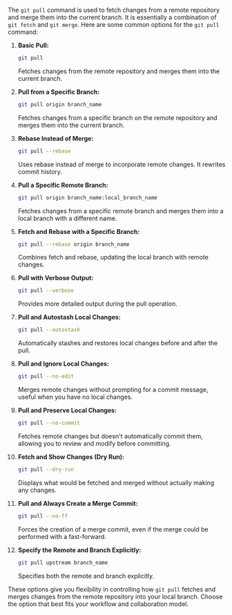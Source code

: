 The `git pull` command is used to fetch changes from a remote repository and merge them into the current branch. It is essentially a combination of `git fetch` and `git merge`. Here are some common options for the `git pull` command:

1. **Basic Pull:**
   ```bash
   git pull
   ```
   Fetches changes from the remote repository and merges them into the current branch.

2. **Pull from a Specific Branch:**
   ```bash
   git pull origin branch_name
   ```
   Fetches changes from a specific branch on the remote repository and merges them into the current branch.

3. **Rebase Instead of Merge:**
   ```bash
   git pull --rebase
   ```
   Uses rebase instead of merge to incorporate remote changes. It rewrites commit history.

4. **Pull a Specific Remote Branch:**
   ```bash
   git pull origin branch_name:local_branch_name
   ```
   Fetches changes from a specific remote branch and merges them into a local branch with a different name.

5. **Fetch and Rebase with a Specific Branch:**
   ```bash
   git pull --rebase origin branch_name
   ```
   Combines fetch and rebase, updating the local branch with remote changes.

6. **Pull with Verbose Output:**
   ```bash
   git pull --verbose
   ```
   Provides more detailed output during the pull operation.

7. **Pull and Autostash Local Changes:**
   ```bash
   git pull --autostash
   ```
   Automatically stashes and restores local changes before and after the pull.

8. **Pull and Ignore Local Changes:**
   ```bash
   git pull --no-edit
   ```
   Merges remote changes without prompting for a commit message, useful when you have no local changes.

9. **Pull and Preserve Local Changes:**
   ```bash
   git pull --no-commit
   ```
   Fetches remote changes but doesn't automatically commit them, allowing you to review and modify before committing.

10. **Fetch and Show Changes (Dry Run):**
    ```bash
    git pull --dry-run
    ```
    Displays what would be fetched and merged without actually making any changes.

11. **Pull and Always Create a Merge Commit:**
    ```bash
    git pull --no-ff
    ```
    Forces the creation of a merge commit, even if the merge could be performed with a fast-forward.

12. **Specify the Remote and Branch Explicitly:**
    ```bash
    git pull upstream branch_name
    ```
    Specifies both the remote and branch explicitly.

These options give you flexibility in controlling how `git pull` fetches and merges changes from the remote repository into your local branch. Choose the option that best fits your workflow and collaboration model.
